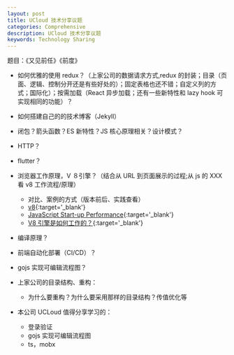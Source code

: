 ```yaml
---
layout: post
title: UCloud 技术分享议题
categories: Comprehensive
description: UCloud 技术分享议题
keywords: Technology Sharing
---
```


题目：《又见前任》《前度》

- 如何优雅的使用 redux？（上家公司的数据请求方式,redux 的封装；目录（页面、逻辑、控制分开还是有些好处的）；固定表格也还不错；自定义列的方式；国际化）；按需加载（React 异步加载；还有一些新特性和 lazy hook 可实现相同的功能）？
- 如何搭建自己的的技术博客（Jekyll）
- 闭包？箭头函数？ES 新特性？JS 核心原理相关？设计模式？
- HTTP？
- flutter？
- 浏览器工作原理，V ８引擎？（结合从 URL 到页面展示的过程;从 js 的 XXX 看 v8 工作流程/原理）
  - 对比、案例的方式（版本前后、实践查看）
  - [v8](https://v8.dev/){:target='\_blank'}
  - [JavaScript Start-up Performance](https://medium.com/reloading/javascript-start-up-performance-69200f43b201){:target='\_blank'}
  - [V8 引擎是如何工作的？](https://www.cnblogs.com/fundebug/archive/2019/07/16/how-does-v8-work.html){:target='\_blank'}
- 编译原理？
- 前端自动化部署（CI/CD）？
- gojs 实现可编辑流程图？

- 上家公司的目录结构、重构：
  - 为什么要重构？为什么要采用那样的目录结构？传值优化等
- 本公司 UCLoud 值得分享学习的：
  - 登录验证
  - gojs 实现可编辑流程图
  - ts，mobx
